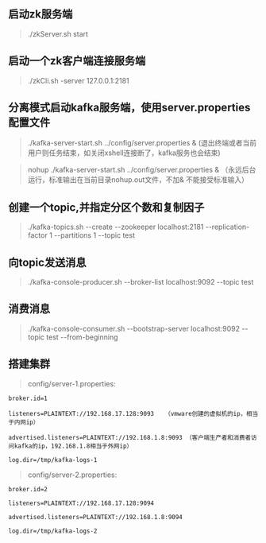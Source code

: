 ## 启动zk服务端
> ./zkServer.sh start  
## 启动一个zk客户端连接服务端
> ./zkCli.sh -server 127.0.0.1:2181  

## 分离模式启动kafka服务端，使用server.properties配置文件
> ./kafka-server-start.sh ../config/server.properties &  (退出终端或者当前用户则任务结束，如关闭xshell连接断了，kafka服务也会结束)


>  nohup ./kafka-server-start.sh ../config/server.properties  & （永远后台运行，标准输出在当前目录nohup.out文件，不加& 不能接受标准输入）

## 创建一个topic,并指定分区个数和复制因子
> ./kafka-topics.sh --create --zookeeper localhost:2181 --replication-factor 1 --partitions 1 --topic test

## 向topic发送消息
> ./kafka-console-producer.sh --broker-list localhost:9092 --topic test

## 消费消息
> ./kafka-console-consumer.sh --bootstrap-server localhost:9092 --topic test --from-beginning

## 搭建集群
> config/server-1.properties:

    broker.id=1
    
    listeners=PLAINTEXT://192.168.17.128:9093   （vmware创建的虚拟机的ip，相当于内网ip）
    
    advertised.listeners=PLAINTEXT://192.168.1.8:9093 （客户端生产者和消费者访问kafka的ip，192.168.1.8相当于外网ip）
    
    log.dir=/tmp/kafka-logs-1
 
 
> config/server-2.properties:

    broker.id=2
    
    listeners=PLAINTEXT://192.168.17.128:9094
    
    advertised.listeners=PLAINTEXT://192.168.1.8:9094
    
    log.dir=/tmp/kafka-logs-2
